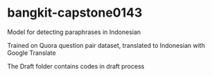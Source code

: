 # bangkit-capstone0143
Model for detecting paraphrases in Indonesian

Trained on Quora question pair dataset, translated to Indonesian with Google Translate

The Draft folder contains codes in draft process
